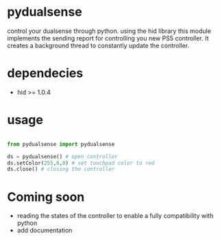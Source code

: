 # pydualsense
control your dualsense through python. using the hid library this module implements the sending report for controlling you new PS5 controller. It creates a background thread to constantly update the controller.

# dependecies

- hid >= 1.0.4

# usage

```python

from pydualsense import pydualsense

ds = pydualsense() # open controller
ds.setColor(255,0,0) # set touchpad color to red
ds.close() # closing the controller
```

# Coming soon

- reading the states of the controller to enable a fully compatibility with python
- add documentation